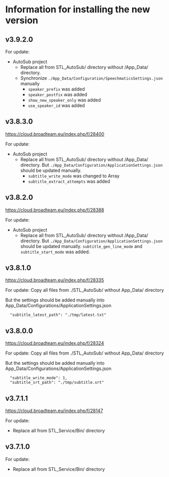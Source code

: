 # Information for installing the new version

## v3.9.2.0

For update:

- AutoSub project
  - Replace all from STL_AutoSub/ directory without /App_Data/ directory.
  - Synchronize `./App_Data/Configuration/SpeechmaticsSettings.json` manually
    - `speaker_prefix` was added
    - `speaker_postfix` was added
    - `show_new_speaker_only` was added
    - `use_speaker_id` was added

## v3.8.3.0

https://cloud.broadteam.eu/index.php/f/28400

For update:

- AutoSub project
  - Replace all from STL_AutoSub/ directory without /App_Data/ directory.
    But `./App_Data/Configuration/ApplicationSettings.json` should be updated manually.
    - `subtitle_write_mode` was changed to Array
    - `subtitle_extract_attempts` was added

## v3.8.2.0

https://cloud.broadteam.eu/index.php/f/28388

For update:

- AutoSub project
  - Replace all from STL_AutoSub/ directory without /App_Data/ directory.
    But `./App_Data/Configuration/ApplicationSettings.json` should be updated manually.
    `subtitle_gen_line_mode` and `subtitle_start_mode` was added.

## v3.8.1.0

https://cloud.broadteam.eu/index.php/f/28335

For update:
Copy all files from ./STL_AutoSub/ without App_Data/ directory

But the settings should be added manually into App_Data/Configurations/ApplicationSettings.json

```
  "subtitle_latest_path": "./tmp/latest.txt"
```

## v3.8.0.0

https://cloud.broadteam.eu/index.php/f/28324

For update:
Copy all files from ./STL_AutoSub/ without App_Data/ directory

But the settings should be added manually into App_Data/Configurations/ApplicationSettings.json

```
  "subtitle_write_mode": 1,
  "subtitle_srt_path": "./tmp/subtitle.srt"
```

## v3.7.1.1

https://cloud.broadteam.eu/index.php/f/28147

For update:

- Replace all from STL_Service/Bin/ directory

## v3.7.1.0

For update:

- Replace all from STL_Service/Bin/ directory

